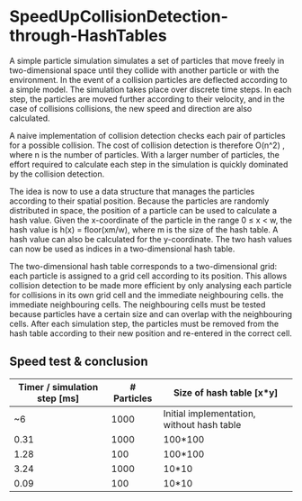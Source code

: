 # SpeedUpCollisionDetection-through-HashTables

A simple particle simulation simulates a set of particles that move freely in two-dimensional space until they collide with another particle or with the environment. In the event of a collision
particles are deflected according to a simple model. The simulation takes place over discrete time steps. In each step, the particles are moved further according to their velocity, and in the case of collisions collisions, the new speed and direction are also calculated.

A naive implementation of collision detection checks each pair of particles for a possible collision. The cost of collision detection is therefore O(n^2) , where n is the number of particles. With a larger number of particles, the effort required to calculate each step in the simulation is quickly dominated by the collision detection.

The idea is now to use a data structure that manages the particles according to their spatial position. Because the particles are randomly distributed in space, the position of a particle can be used to calculate a hash value. Given the x-coordinate of the particle in the range 0 ≤ x < w, the hash value is h(x) = floor(xm/w), where m is the size of the hash table. A hash value can also be calculated for the y-coordinate. The two hash values can now be used as indices in a two-dimensional hash table.

The two-dimensional hash table corresponds to a two-dimensional grid: each particle is assigned to a grid cell according to its position. This allows collision detection to be made more efficient by only analysing each particle for collisions in its own grid cell and the immediate neighbouring cells.
the immediate neighbouring cells. The neighbouring cells must be tested because particles have a certain size and can overlap with the neighbouring cells. After each simulation step, the particles must be removed from the hash table according to their new position and re-entered in the correct cell.


## Speed test & conclusion ##

| Timer / simulation step [ms]     | # Particles | Size of hash table [x*y] |
| ------- | -------------- | ---------------------------------------------- |
| ~6      | 1000           | Initial implementation, without hash table     |
| 0.31	  | 1000	         | 100*100                                        |
| 1.28	  | 100	           | 100*100                                        |
| 3.24	  | 1000	         | 10*10                                          |
| 0.09	  | 100	           | 10*10                                          |

